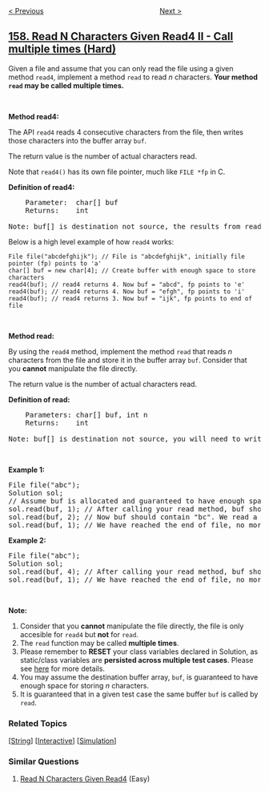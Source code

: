 <!--|This file generated by command(leetcode description); DO NOT EDIT.    |-->
<!--+----------------------------------------------------------------------+-->
<!--|@author    openset <openset.wang@gmail.com>                           |-->
<!--|@link      https://github.com/openset                                 |-->
<!--|@home      https://github.com/openset/leetcode                        |-->
<!--+----------------------------------------------------------------------+-->

[< Previous](../read-n-characters-given-read4 "Read N Characters Given Read4")
　　　　　　　　　　　　　　　　
[Next >](../longest-substring-with-at-most-two-distinct-characters "Longest Substring with At Most Two Distinct Characters")

## [158. Read N Characters Given Read4 II - Call multiple times (Hard)](https://leetcode.com/problems/read-n-characters-given-read4-ii-call-multiple-times "用 Read4 读取 N 个字符 II")

<p>Given a file and assume that you can only read the file using a given method&nbsp;<code>read4</code>, implement a method <code>read</code> to read <em>n</em> characters. <strong>Your method <code>read</code> may be called multiple times.</strong></p>

<p>&nbsp;</p>

<p><b>Method read4: </b></p>

<p>The API&nbsp;<code>read4</code> reads 4 consecutive characters from the file, then writes those characters into the buffer array <code>buf</code>.</p>

<p>The return value is the number of actual characters read.</p>

<p>Note that&nbsp;<code>read4()</code> has its own file pointer, much like <code>FILE *fp</code> in C.</p>

<p><b>Definition of read4:</b></p>

<pre>
    Parameter:  char[] buf
    Returns:    int

Note: buf[] is destination not source, the results from read4 will be copied to buf[]
</pre>

<p>Below is a high level example of how <code>read4</code> works:</p>

<pre>
<code>File file(&quot;abcdefghijk&quot;); // File is &quot;abcdefghijk&quot;, initially file pointer (fp) points to &#39;a&#39;
char[] buf = new char[4]; // Create buffer with enough space to store characters
read4(buf); // read4 returns 4. Now buf = &quot;abcd&quot;, fp points to &#39;e&#39;
read4(buf); // read4 returns 4. Now buf = &quot;efgh&quot;, fp points to &#39;i&#39;
read4(buf); // read4 returns 3. Now buf = &quot;ijk&quot;, fp points to end of file</code>
</pre>

<p>&nbsp;</p>

<p><strong>Method read:</strong></p>

<p>By using the <code>read4</code> method, implement the method&nbsp;<code>read</code> that reads <i>n</i> characters from the file and store it in the&nbsp;buffer array&nbsp;<code>buf</code>. Consider that you <strong>cannot</strong> manipulate the file directly.</p>

<p>The return value is the number of actual characters read.</p>

<p><b>Definition of read: </b></p>

<pre>
    Parameters:	char[] buf, int n
    Returns:	int

Note: buf[] is destination not source, you will need to write the results to buf[]
</pre>

<p>&nbsp;</p>

<p><strong>Example 1:</strong></p>

<pre>
File file(&quot;abc&quot;);
Solution sol;
// Assume buf is allocated and guaranteed to have enough space for storing all characters from the file.
sol.read(buf, 1); // After calling your read method, buf should contain &quot;a&quot;. We read a total of 1 character from the file, so return 1.
sol.read(buf, 2); // Now buf should contain &quot;bc&quot;. We read a total of 2 characters from the file, so return 2.
sol.read(buf, 1); // We have reached the end of file, no more characters can be read. So return 0.
</pre>

<p><strong>Example 2:</strong></p>

<pre>
File file(&quot;abc&quot;);
Solution sol;
sol.read(buf, 4); // After calling your read method, buf should contain &quot;abc&quot;. We read a total of 3 characters from the file, so return 3.
sol.read(buf, 1); // We have reached the end of file, no more characters can be read. So return 0.
</pre>

<p>&nbsp;</p>

<p><strong>Note:</strong></p>

<ol>
	<li>Consider that you <strong>cannot</strong> manipulate the file directly, the file is only accesible for <code>read4</code> but&nbsp;<strong>not</strong> for <code>read</code>.</li>
	<li>The <code>read</code> function may be called <strong>multiple times</strong>.</li>
	<li>Please remember to <b>RESET</b> your class variables declared in Solution, as static/class variables are <b>persisted across multiple test cases</b>. Please see <a href="https://leetcode.com/faq/" target="_blank">here</a> for more details.</li>
	<li>You may assume the destination buffer array,&nbsp;<code>buf</code>,&nbsp;is guaranteed to have enough&nbsp;space for storing&nbsp;<em>n</em>&nbsp;characters.</li>
	<li>It is guaranteed that in a given test case the same buffer <code>buf</code> is called by <code>read</code>.</li>
</ol>

### Related Topics
  [[String](../../tag/string/README.md)]
  [[Interactive](../../tag/interactive/README.md)]
  [[Simulation](../../tag/simulation/README.md)]

### Similar Questions
  1. [Read N Characters Given Read4](../read-n-characters-given-read4) (Easy)
